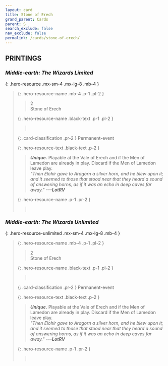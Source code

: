 ```yaml
---
layout: card
title: Stone of Erech
grand_parent: Cards
parent: S
search_exclude: false
nav_exclude: false
permalink: /cards/stone-of-erech/
---
```


## PRINTINGS


### _Middle-earth: The Wizards Limited_

{: .hero-resource .mx-sm-4 .mx-lg-8 .mb-4 }
> {: .hero-resource-name .mb-4 .p-1 .pl-2 }
> > <div class="card-mp">2</div>
> > <div class="card-name">Stone of Erech</div>
>
> {: .hero-resource-name .black-text .p-1 .pl-2 }
> > &nbsp;
>
> {: .card-classification .pr-2 }
> Permanent-event
>
> {: .hero-resource-text .black-text .p-2 }
> > _**Unique.**_ Playable at the Vale of Erech and if the Men of Lamedon are already in play. Discard if the Men of Lamedon leave play. <br>_"Then Elohir gave to Aragorn a silver horn, and he blew upon it; and it seemed to those that stood near that they heard a sound of answering horns, as if it was an echo in deep caves far away."_ ***---&NoBreak;LotRV*** 
> 
> {: .hero-resource-name .p-1 .pr-2 }
> > <div class="card-shield"></div>
> > <div class="card-corruption">&nbsp;</div>

### _Middle-earth: The Wizards Unlimited_

{: .hero-resource-unlimited .mx-sm-4 .mx-lg-8 .mb-4 }
> {: .hero-resource-name .mb-4 .p-1 .pl-2 }
> > <div class="card-mp">2</div>
> > <div class="card-name">Stone of Erech</div>
>
> {: .hero-resource-name .black-text .p-1 .pl-2 }
> > &nbsp;
>
> {: .card-classification .pr-2 }
> Permanent-event
>
> {: .hero-resource-text .black-text .p-2 }
> > _**Unique.**_ Playable at the Vale of Erech and if the Men of Lamedon are already in play. Discard if the Men of Lamedon leave play. <br>_"Then Elohir gave to Aragorn a silver horn, and he blew upon it; and it seemed to those that stood near that they heard a sound of answering horns, as if it was an echo in deep caves far away."_ ***---&NoBreak;LotRV*** 
> 
> {: .hero-resource-name .p-1 .pr-2 }
> > <div class="card-shield"></div>
> > <div class="card-corruption">&nbsp;</div>
